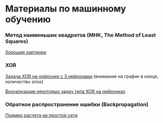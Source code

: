 # Материалы по машинному обучению

### Метод наименьших квадратов (МНК, The Method of Least Squares)
[Хорошие картинки](https://inferentialthinking.com/chapters/15/3/Method_of_Least_Squares.html)

### XOR

[Задача XOR на нейронке с 3 нейронами](https://towardsdatascience.com/implementing-the-xor-gate-using-backpropagation-in-neural-networks-c1f255b4f20d)
(внимание на график в конце, количество эпох)


[Визуализация некоторых задач типа XOR на нейронках](https://playground.tensorflow.org/)

### Обратное распространение ошибки (Backpropagation)

[Пример расчета на простой сети](https://mattmazur.com/2015/03/17/a-step-by-step-backpropagation-example/)
